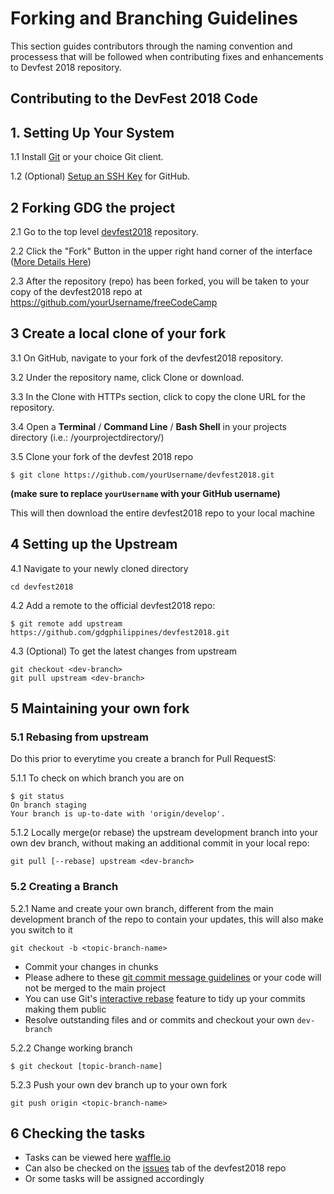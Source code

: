 # Forking and Branching Guidelines
This section guides contributors through the naming convention and processess that will be followed when contributing fixes and enhancements to  Devfest 2018 repository.

## Contributing to the DevFest 2018 Code

## 1. Setting Up Your System

1.1 Install [Git](https://git-scm.com/) or your choice Git client.

1.2 (Optional) [Setup an SSH Key](https://help.github.com/articles/generating-an-ssh-key/) for GitHub.  

## 2 Forking GDG the project

2.1 Go to  the top level [devfest2018](https://github.com/gdgphilippines/devfest2018) repository.

2.2 Click the "Fork" Button in the upper right hand corner of the interface ([More Details Here](http://help.github.com/fork-a-repo))

2.3 After the repository (repo) has been forked, you will be taken to your copy of the devfest2018 repo at https://github.com/yourUsername/freeCodeCamp

## 3  Create a local clone of your fork

3.1 On GitHub, navigate to your fork of the devfest2018 repository.

3.2 Under the repository name, click Clone or download.

3.3 In the Clone with HTTPs section, click  to copy the clone URL for the repository.

3.4 Open a **Terminal** / **Command Line** / **Bash Shell** in your projects directory (i.e.: /yourprojectdirectory/)

3.5 Clone your fork of the devfest 2018 repo

    $ git clone https://github.com/yourUsername/devfest2018.git
**(make sure to replace `yourUsername` with your GitHub username)**

This will then download the entire devfest2018 repo to your local machine


## 4 Setting up the Upstream

4.1 Navigate to your newly cloned directory
    
    cd devfest2018

4.2 Add a remote to the official devfest2018 repo:

    $ git remote add upstream https://github.com/gdgphilippines/devfest2018.git

4.3 (Optional) To get the latest changes from upstream
    
    git checkout <dev-branch>
    git pull upstream <dev-branch>

## 5 Maintaining your own fork

### 5.1 Rebasing from upstream

Do this prior to everytime you create a branch for Pull RequestS:
    
5.1.1 To check on which branch you are on

```
$ git status
On branch staging
Your branch is up-to-date with 'origin/develop'.
```

5.1.2 Locally merge(or rebase) the upstream development branch into your own dev branch,  without making an additional commit in your local repo:

    git pull [--rebase] upstream <dev-branch>



### 5.2 Creating a Branch

5.2.1 Name and create your own branch, different from the main development branch of the repo to contain your updates, this will also make you switch to it

    git checkout -b <topic-branch-name>

- Commit your changes in chunks
- Please adhere to these [git commit message guidelines](http://tbaggery.com/2008/04/19/a-note-about-git-commit-messages.html) or your code will not be merged to the main project
- You can use Git's [interactive rebase](https://help.github.com/articles/interactive-rebase) feature to tidy up your commits making them public
- Resolve outstanding files and  or commits and checkout your own `dev-branch`

5.2.2 Change working branch

    $ git checkout [topic-branch-name]


5.2.3 Push your own dev branch up to your own fork

    git push origin <topic-branch-name>

## 6 Checking the tasks 

- Tasks can be viewed here [waffle.io](https://waffle.io/gdgphilippines/devfest2018)
- Can also be checked on the [issues](https://github.com/gdgphilippines/devfest2018/issues) tab of the devfest2018 repo
- Or some tasks will be assigned accordingly